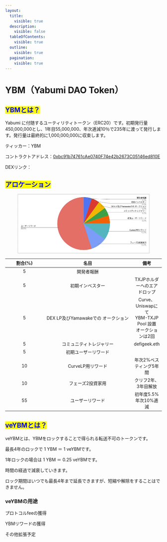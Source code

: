 ```yaml
---
layout:
  title:
    visible: true
  description:
    visible: false
  tableOfContents:
    visible: true
  outline:
    visible: true
  pagination:
    visible: true
---
```


# YBM（Yabumi DAO Token）

## <mark style="color:blue;">YBMとは？</mark> <a href="#usercontent-gai-yao" id="usercontent-gai-yao"></a>

Yabumi に付随するユーティリティトークン（ERC20）です。初期発行量450,000,000とし、1年目55,000,000、年次逓減10％で235年に渡って発行します。発行量は最終的に1,000,000,000に収束します。

ティッカー：YBM

コントラクトアドレス：[0xbc91b74761cAe0740F74e42b2673C05146ed810E](https://etherscan.io/address/0xbc91b74761cae0740f74e42b2673c05146ed810e)

DEXリンク：

## <mark style="color:blue;">アロケーション</mark>

<figure><img src="../.gitbook/assets/スクリーンショット 2025-02-27 21.26.24.png" alt=""><figcaption></figcaption></figure>

<table><thead><tr><th width="141" align="center">割合(%)</th><th width="344" align="center">名目</th><th align="center" valign="middle">備考</th></tr></thead><tbody><tr><td align="center">5</td><td align="center">開発者報酬</td><td align="center" valign="middle"></td></tr><tr><td align="center">5</td><td align="center">初期インベスター</td><td align="center" valign="middle">TXJPホルダーへのエアドロップ</td></tr><tr><td align="center">5</td><td align="center">DEX LP及びYamawakeでの オークション</td><td align="center" valign="middle">Curve、Uniswapにて <br>YBM-TXJP Pool 設置 <br>オークションは2回</td></tr><tr><td align="center">5</td><td align="center">コミュニティトレジャリー</td><td align="center" valign="middle">defigeek.eth</td></tr><tr><td align="center">5</td><td align="center">初期ユーザーリワード</td><td align="center" valign="middle"></td></tr><tr><td align="center">10</td><td align="center">CurveLP用リワード</td><td align="center" valign="middle">年次2%ベスティング5年間</td></tr><tr><td align="center">10</td><td align="center">フェーズ2投資家用</td><td align="center" valign="middle">クリフ2年、3年目解放</td></tr><tr><td align="center">55</td><td align="center">ユーザーリワード</td><td align="center" valign="middle">初年度5.5% 年次10%逓減</td></tr></tbody></table>

## <mark style="color:blue;">veYBMとは？</mark> <a href="#veymwktoha" id="veymwktoha"></a>

veYBMとは、YBMをロックすることで得られる転送不可のトークンです。

最長4年のロックで 1 YBM ＝ 1 veYBMです。

1年ロックの場合は 1 YBM ＝ 0.25 veYBMです。

時間の経過で減衰していきます。

ロック期間はいつでも最長4年まで延長できますが、短縮や解除をすることはできません。

### veYBMの用途 <a href="#veymwkno" id="veymwkno"></a>

プロトコルfeeの獲得

YBMリワードの獲得

その他拡張予定
